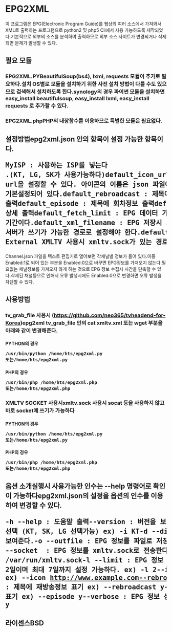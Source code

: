 # EPG2XML
이 프로그램은 EPG(Electronic Program Guide)를 웹상의 여러 소스에서 가져와서 XML로 출력하는 프로그램으로 python2 및 php5 Cli에서 사용 가능하도록 제작되었다.기본적으로 외부의 소스를 분석하여 출력하므로 외부 소스 사이트가 변경되거나 삭제되면 문제가 발생할 수 있다.
## 필요 모듈
### EPG2XML.PYBeautifulSoup(bs4), lxml, requests 모듈이 추가로 필요하다.설치 OS별로 모듈을 설치하기 위한 사전 설치 방법이 다를 수도 있으므로 검색해서 설치하도록 한다.synology의 경우 파이썬 모듈을 설치하면 easy_install beautifulsoup, easy_install lxml, easy_install requests 로 추가할 수 있다.
### EPG2XML.phpPHP의 내장함수를 이용하므로 특별한 모듈은 필요없다. 
## 설정방법epg2xml.json 안의 항목이 설정 가능한 항목이다. <pre>MyISP : 사용하는 ISP를 넣는다 .(KT, LG, SK가 사용가능하다)default_icon_url : 채널별 아이콘이 있는 url을 설정할 수 있다. 아이콘의 이름은 json 파일에 있는 Id.png로 기본설정되어 있다.default_rebroadcast : 제목에 재방송 정보 출력default_episode : 제목에 회차정보 출력default_verbose : EPG 정보 상세 출력default_fetch_limit : EPG 데이터 가져오는 기간이다.default_xml_filename : EPG 저장시 기본 저장 이름으로 tvheadend 서버가 쓰기가 가능한 경로로 설정해야 한다.default_xml_socket   : External XMLTV 사용시 xmltv.sock가 있는 경로로 설정해준다.</pre>
Channel.json 파일을 텍스트 편집기로 열어보면 각채널별 정보가 들어 있다.이중 Enabled:1로 되어 있는 부분을 Enabled:0으로 바꾸면 EPG정보를 가져오지 않는다.필요없는 채널정보를 가져오지 않게 하는 것으로 EPG 정보 수집시 시간을 단축할 수 있다.삭제된 채널등으로 인해서 오류 발생시에도 Enabled:0으로 변경하면 오류 발생을 차단할 수 있다.
## 사용방법
### tv_grab_file 사용시 (https://github.com/neo365/tvheadend-for-Korea)epg2xml tv_grab_file 안의 cat xmltv.xml 또는 wget 부분을 아래와 같이 변경해준다.
#### PYTHON의 경우<pre>/usr/bin/python /home/hts/epg2xml.py 또는/home/hts/epg2xml.py</pre>
#### PHP의 경우<pre>/usr/bin/php /home/hts/epg2xml.php 또는/home/hts/epg2xml.php</pre>

### XMLTV SOCKET 사용시xmltv.sock 사용시 socat 등을 사용하지 않고 바로 socket에 쓰기가 가능하다
#### PYTHON의 경우<pre>/usr/bin/python /home/hts/epg2xml.py 또는/home/hts/epg2xml.py</pre>
#### PHP의 경우<pre>/usr/bin/php /home/hts/epg2xml.php 또는/home/hts/epg2xml.php</pre>
## 옵션 소개실행시 사용가능한 인수는 --help 명령어로 확인이 가능하다epg2xml.json의 설정을 옵션의 인수를 이용하여 변경할 수 있다.<pre>-h --help : 도움말 출력--version : 버전을 보여준다.-i : IPTV 선택 (KT, SK, LG 선택가능) ex) -i KT-d --display : EPG 정보를 화면으로 보여준다.-o --outfile : EPG 정보를 파일로 저장한다. ex) -o xmltv.xml-s --socket  : EPG 정보를 xmltv.sock로 전송한다. ex) -s /var/run/xmltv.sock-l --limit : EPG 정보 가져올 기간으로 기본값은 2일이며 최대 7일까지 설정 가능하다. ex) -l 2--icon : 채널 icon 위치 URL ex) --icon http://www.example.com--rebroadcast : 제목에 재방송정보 표기 ex) --rebroadcast y--episode : 제목에 회차정보 표기 ex) --episode y--verbose : EPG 정보 상세하게 표기 ex) --verbose y</pre>
## 라이센스BSD
